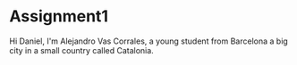 # Assignment1

Hi Daniel, I'm Alejandro Vas Corrales, a young student from Barcelona a big
city in a small country called Catalonia.
